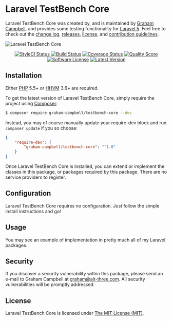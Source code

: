 Laravel TestBench Core
======================

Laravel TestBench Core was created by, and is maintained by [Graham Campbell](https://github.com/GrahamCampbell), and provides some testing functionality for [Laravel 5](http://laravel.com). Feel free to check out the [change log](CHANGELOG.md), [releases](https://github.com/GrahamCampbell/Laravel-TestBench-Core/releases), [license](LICENSE), and [contribution guidelines](CONTRIBUTING.md).

![Laravel TestBench Core](https://cloud.githubusercontent.com/assets/2829600/8304779/03c6b9d0-19a1-11e5-95dd-2d07eaf24a3e.png)

<p align="center">
<a href="https://styleci.io/repos/37913000"><img src="https://styleci.io/repos/37913000/shield" alt="StyleCI Status"></img></a>
<a href="https://travis-ci.org/GrahamCampbell/Laravel-TestBench-Core"><img src="https://img.shields.io/travis/GrahamCampbell/Laravel-TestBench-Core/master.svg?style=flat-square" alt="Build Status"></img></a>
<a href="https://scrutinizer-ci.com/g/GrahamCampbell/Laravel-TestBench-Core/code-structure"><img src="https://img.shields.io/scrutinizer/coverage/g/GrahamCampbell/Laravel-TestBench-Core.svg?style=flat-square" alt="Coverage Status"></img></a>
<a href="https://scrutinizer-ci.com/g/GrahamCampbell/Laravel-TestBench-Core"><img src="https://img.shields.io/scrutinizer/g/GrahamCampbell/Laravel-TestBench-Core.svg?style=flat-square" alt="Quality Score"></img></a>
<a href="LICENSE"><img src="https://img.shields.io/badge/license-MIT-brightgreen.svg?style=flat-square" alt="Software License"></img></a>
<a href="https://github.com/GrahamCampbell/Laravel-TestBench-Core/releases"><img src="https://img.shields.io/github/release/GrahamCampbell/Laravel-TestBench-Core.svg?style=flat-square" alt="Latest Version"></img></a>
</p>


## Installation

Either [PHP](https://php.net) 5.5+ or [HHVM](http://hhvm.com) 3.6+ are required.

To get the latest version of Laravel TestBench Core, simply require the project using [Composer](https://getcomposer.org):

```bash
$ composer require graham-campbell/testbench-core --dev
```

Instead, you may of course manually update your require-dev block and run `composer update` if you so choose:

```json
{
    "require-dev": {
        "graham-campbell/testbench-core": "^1.0"
    }
}
```

Once Laravel TestBench Core is installed, you can extend or implement the classes in this package, or packages required by this package. There are no service providers to register.


## Configuration

Laravel TestBench Core requires no configuration. Just follow the simple install instructions and go!


## Usage

You may see an example of implementation in pretty much all of my Laravel packages.


## Security

If you discover a security vulnerability within this package, please send an e-mail to Graham Campbell at graham@alt-three.com. All security vulnerabilities will be promptly addressed.


## License

Laravel TestBench Core is licensed under [The MIT License (MIT)](LICENSE).
